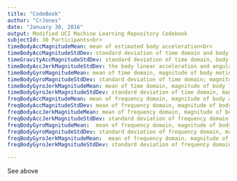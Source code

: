 ```yaml
---
title: "CodeBook"
author: "CrJones"
date: "January 30, 2016"
output: Modified UCI Machine Learning Repository Codebook
subjectId: 30 Participants<br>
timeBodyAccMagnitudeMean: mean of estimated body acceleration<br>
timeBodyAccMagnitudeStdDev: standard deviation of time domain and body accelerator<br>
timeGravityAccMagnitudeStdDev: standard deviation of time domain, body and gravitational motion components<br>
timeBodyAccJerkMagnitudeStdDev: the body linear acceleration and angular velocity were derived in time to obtain Jerk signals (tBodyAccJerk-XYZ and tBodyGyroJerk-XYZ). Also the magnitude of these three-dimensional signals were calculated using the Euclidean norm<br>
timeBodyGyroMagnitudeMean: mean of time domain, magnitude of body motion using gyrosensor<br>
timeBodyGyroMagnitudeStdDev: standard deviation of time domain; magnitude of body motion using gyrosensor<br>
timeBodyGyroJerkMagnitudeMean: mean of time domain, magnitude of body linear acceleration and angular velocity<br>
timeBodyGyroJerkMagnitudeStdDev: standard deviation of time domain, magnitude of body linear acceleration and angular velocity<br>
freqBodyAccMagnitudeMean: mean of frequency domain, magnitude of body acceleration <br>
freqBodyAccMagnitudeStdDev: mean of frequency domain, magnitude of body acceleration<br>
freqBodyAccJerkMagnitudeMean: mean of frequency domain, magnitude of body linear acceleration and angular velocity<br>
freqBodyAccJerkMagnitudeStdDev: standard deviation of frequency domain, magnitude of body linear acceleration and angular velocity<br>
freqBodyGyroMagnitudeMean:  mean of frequency domain, magnitude of body acceleration using gyrosensor<br>
freqBodyGyroMagnitudeStdDev: standard deviation of frequency domain, magnitude of body acceleration using gyrosensor<	<br>
freqBodyGyroJerkMagnitudeMean: 	mean of frequency domain, magnitude of body linear acceleration and angular velocity using a gyrosensor<br>
freqBodyGyroJerkMagnitudeStdDev: standard deviation of frequency domain, magnitude of body linear acceleration and angular velocity using a gyrosensor<br>

---
```


See above






